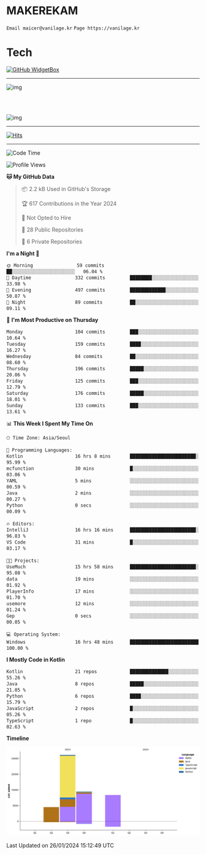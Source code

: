 # MAKEREKAM

`Email maicer@vanilage.kr`
`Page https://vanilage.kr`

# Tech

[![GitHub WidgetBox](https://github-widgetbox.vercel.app/api/skills?languages=python,js,ts,c,cpp,cs,java,kotlin,bash,md,html,css,xml,yaml,swift,powershell,json,R,SQL,php&tools=git,npm,gradle,nodejs,vercel,nginx&includeNames=true&theme=darkmode)](https://github.com/Jurredr/github-widgetbox)

---

![img](https://github-readme-stats.vercel.app/api/top-langs/?username=MAKEREKAM&layout=compact&theme=gruvbox)

<br>
<br>

![img](https://github-readme-stats.vercel.app/api/?username=MAKEREKAM&layout=compact&theme=gruvbox)

---

[![Hits](https://hits.seeyoufarm.com/api/count/incr/badge.svg?url=https%3A%2F%2Fgithub.com%2FMAKEREKAM&count_bg=%234A49D1&title_bg=%23555555&icon=&icon_color=%23E7E7E7&title=방문&edge_flat=false)](https://hits.seeyoufarm.com)

---

<!--START_SECTION:waka-->
![Code Time](http://img.shields.io/badge/Code%20Time-197%20hrs%2058%20mins-blue)

![Profile Views](http://img.shields.io/badge/Profile%20Views-0-blue)

**🐱 My GitHub Data** 

> 📦 2.2 kB Used in GitHub's Storage 
 > 
> 🏆 617 Contributions in the Year 2024
 > 
> 🚫 Not Opted to Hire
 > 
> 📜 28 Public Repositories 
 > 
> 🔑 6 Private Repositories 
 > 
**I'm a Night 🦉** 

```text
🌞 Morning                59 commits          ██░░░░░░░░░░░░░░░░░░░░░░░   06.04 % 
🌆 Daytime                332 commits         ████████░░░░░░░░░░░░░░░░░   33.98 % 
🌃 Evening                497 commits         █████████████░░░░░░░░░░░░   50.87 % 
🌙 Night                  89 commits          ██░░░░░░░░░░░░░░░░░░░░░░░   09.11 % 
```
📅 **I'm Most Productive on Thursday** 

```text
Monday                   104 commits         ███░░░░░░░░░░░░░░░░░░░░░░   10.64 % 
Tuesday                  159 commits         ████░░░░░░░░░░░░░░░░░░░░░   16.27 % 
Wednesday                84 commits          ██░░░░░░░░░░░░░░░░░░░░░░░   08.60 % 
Thursday                 196 commits         █████░░░░░░░░░░░░░░░░░░░░   20.06 % 
Friday                   125 commits         ███░░░░░░░░░░░░░░░░░░░░░░   12.79 % 
Saturday                 176 commits         █████░░░░░░░░░░░░░░░░░░░░   18.01 % 
Sunday                   133 commits         ███░░░░░░░░░░░░░░░░░░░░░░   13.61 % 
```


📊 **This Week I Spent My Time On** 

```text
🕑︎ Time Zone: Asia/Seoul

💬 Programming Languages: 
Kotlin                   16 hrs 8 mins       ████████████████████████░   95.99 % 
mcfunction               30 mins             █░░░░░░░░░░░░░░░░░░░░░░░░   03.06 % 
YAML                     5 mins              ░░░░░░░░░░░░░░░░░░░░░░░░░   00.59 % 
Java                     2 mins              ░░░░░░░░░░░░░░░░░░░░░░░░░   00.27 % 
Python                   0 secs              ░░░░░░░░░░░░░░░░░░░░░░░░░   00.09 % 

🔥 Editors: 
IntelliJ                 16 hrs 16 mins      ████████████████████████░   96.83 % 
VS Code                  31 mins             █░░░░░░░░░░░░░░░░░░░░░░░░   03.17 % 

🐱‍💻 Projects: 
UseMuch                  15 hrs 58 mins      ████████████████████████░   95.08 % 
data                     19 mins             ░░░░░░░░░░░░░░░░░░░░░░░░░   01.92 % 
PlayerInfo               17 mins             ░░░░░░░░░░░░░░░░░░░░░░░░░   01.70 % 
usemore                  12 mins             ░░░░░░░░░░░░░░░░░░░░░░░░░   01.24 % 
Gep                      0 secs              ░░░░░░░░░░░░░░░░░░░░░░░░░   00.05 % 

💻 Operating System: 
Windows                  16 hrs 48 mins      █████████████████████████   100.00 % 
```

**I Mostly Code in Kotlin** 

```text
Kotlin                   21 repos            ██████████████░░░░░░░░░░░   55.26 % 
Java                     8 repos             █████░░░░░░░░░░░░░░░░░░░░   21.05 % 
Python                   6 repos             ████░░░░░░░░░░░░░░░░░░░░░   15.79 % 
JavaScript               2 repos             █░░░░░░░░░░░░░░░░░░░░░░░░   05.26 % 
TypeScript               1 repo              █░░░░░░░░░░░░░░░░░░░░░░░░   02.63 % 
```



**Timeline**

![Lines of Code chart](https://raw.githubusercontent.com/MAKEREKAM/MAKEREKAM/main/assets/bar_graph.png)


 Last Updated on 26/01/2024 15:12:49 UTC
<!--END_SECTION:waka-->
